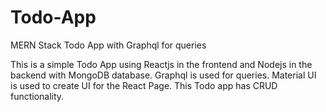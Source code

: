 # Todo-App
MERN Stack Todo App with Graphql for queries


This is a simple Todo App using Reactjs in the frontend and Nodejs in the backend with MongoDB database. Graphql is used for queries.
Material UI is used to create UI for the React Page. This Todo app has CRUD functionality.
